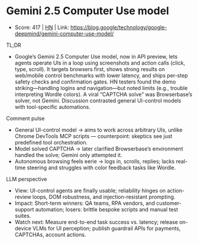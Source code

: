 # Gemini 2.5 Computer Use model

- Score: 417 | [HN](https://news.ycombinator.com/item?id=45507936) | Link: https://blog.google/technology/google-deepmind/gemini-computer-use-model/

TL;DR
- Google’s Gemini 2.5 Computer Use model, now in API preview, lets agents operate UIs in a loop using screenshots and action calls (click, type, scroll). It targets browsers first, shows strong results on web/mobile control benchmarks with lower latency, and ships per-step safety checks and confirmation gates. HN testers found the demo striking—handling logins and navigation—but noted limits (e.g., trouble interpreting Wordle colors). A viral “CAPTCHA solve” was Browserbase’s solver, not Gemini. Discussion contrasted general UI-control models with tool-specific automations.

Comment pulse
- General UI-control model → aims to work across arbitrary UIs, unlike Chrome DevTools MCP scripts — counterpoint: skeptics see just predefined tool orchestration.
- Model solved CAPTCHA → later clarified Browserbase’s environment handled the solve; Gemini only attempted it.
- Autonomous browsing feels eerie → logs in, scrolls, replies; lacks real-time steering and struggles with color feedback tasks like Wordle.

LLM perspective
- View: UI-control agents are finally usable; reliability hinges on action-review loops, DOM robustness, and injection-resistant prompting.
- Impact: Short-term winners: QA teams, RPA vendors, and customer-support automation; losers: brittle bespoke scripts and manual test suites.
- Watch next: Measure end-to-end task success vs. latency; release on-device VLMs for UI perception; publish guardrail APIs for payments, CAPTCHAs, account actions.
